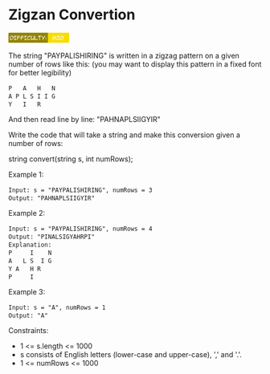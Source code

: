 # Zigzan Convertion

<img src="../../docs/media/difficulty_mid.png" height="20">

The string "PAYPALISHIRING" is written in a zigzag pattern on a given number of rows like this: (you may want to 
display this pattern in a fixed font for better legibility)

```
P   A   H   N
A P L S I I G
Y   I   R
```

And then read line by line: "PAHNAPLSIIGYIR"

Write the code that will take a string and make this conversion given a number of rows:

string convert(string s, int numRows);
 

Example 1:
```
Input: s = "PAYPALISHIRING", numRows = 3
Output: "PAHNAPLSIIGYIR"

```

Example 2:
```
Input: s = "PAYPALISHIRING", numRows = 4
Output: "PINALSIGYAHRPI"
Explanation:
P     I    N
A   L S  I G
Y A   H R
P     I
```

Example 3:
```
Input: s = "A", numRows = 1
Output: "A"
 ```

Constraints:

- 1 <= s.length <= 1000
- s consists of English letters (lower-case and upper-case), ',' and '.'.
- 1 <= numRows <= 1000